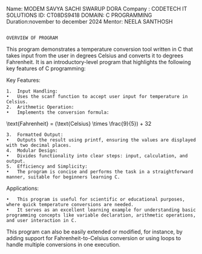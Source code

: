Name: MODEM SAVYA SACHI SWARUP DORA
Company : CODETECH IT SOLUTIONS
ID: CT08DS9418
DOMAIN: C PROGRAMMING
Duration:november to december 2024
Mentor: NEELA SANTHOSH
                                                                           
                                                                                    OVERVIEW OF PROGRAM
This program demonstrates a temperature conversion tool written in C that takes input from the user in degrees Celsius and converts it to degrees Fahrenheit. It is an introductory-level program that highlights the following key features of C programming:

Key Features:

	1.	Input Handling:
	•	Uses the scanf function to accept user input for temperature in Celsius.
	2.	Arithmetic Operation:
	•	Implements the conversion formula:

\text{Fahrenheit} = (\text{Celsius} \times \frac{9}{5}) + 32

	3.	Formatted Output:
	•	Outputs the result using printf, ensuring the values are displayed with two decimal places.
	4.	Modular Design:
	•	Divides functionality into clear steps: input, calculation, and output.
	5.	Efficiency and Simplicity:
	•	The program is concise and performs the task in a straightforward manner, suitable for beginners learning C.

Applications:

	•	This program is useful for scientific or educational purposes, where quick temperature conversions are needed.
	•	It serves as an excellent learning example for understanding basic programming concepts like variable declaration, arithmetic operations, and user interaction in C.

This program can also be easily extended or modified, for instance, by adding support for Fahrenheit-to-Celsius conversion or using loops to handle multiple conversions in one execution.
